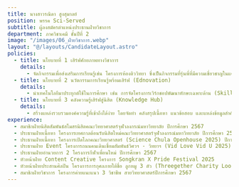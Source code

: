 ```yaml
---
title: นางสาวรณิดา สูงสุมาลย์
position: พรรค Sci-Served
subtitle: ผู้ลงสมัครตำแหน่งประธานฝ่ายวิชาการ
department: ภาควิชาเคมี ชั้นปีที่ 2
image: "/images/06_ฝ่ายวิชาการ.webp"
layout: "@/layouts/CandidateLayout.astro"
policies:
  - title: นโยบายที่ 1 เสิร์ฟศักยภาพทางวิชาการ
    details:
      - จัดกิจกรรมเพื่อส่งเสริมการเรียนรู้เช่น โครงการห้องติววิทยา ซึ่งเป็นกิจกรรมที่รุ่นพี่ที่มีความเชี่ยวชาญในแต่ละวิชา จะมาช่วยอธิบายเนื้อหาและแชร์เทคนิคการทําข้อสอบ เพื่อให้นิสิตเตรียมตัวสอบได้อย่างมั่นใจ และสร้างสภาพแวดล้อมที่สนับสนุนการเรียนรู้ร่วมกัน
  - title: นโยบายที่ 2 นวัตกรรมการเรียนรู้พร้อมเสิร์ฟ (Ednovation)
    details:
      - นําเทคโนโลยีมาประยุกต์ใช้ในการศึกษา เช่น การจัดโครงการเวิร์กชอปพัฒนาทักษะเฉพาะด้าน (Skill Up Workshop) โดยจัดอบรมทักษะที่เป็นประโยชน์ในชีวิตจริง เช่น การใช้ Excel, Notion และซอฟต์แวร์อื่นๆ ที่ช่วยเพิ่มประสิทธิภาพในการเรียนและการทํางาน เพื่อให้การเรียนรู้ทันสมัย และสามารถเข้าถึงได้ง่าย
  - title: นโยบายที่ 3 คลังความรู้เสิร์ฟสู่นิสิต (Knowledge Hub)
    details:
      - สร้างแหล่งรวบรวมองค์ความรู้ที่เข้าถึงได้ง่าย โดยจัดทํา คลังสรุปเนื้อหา แนวข้อสอบ และแหล่งข้อมูลสําคัญ ที่นิสิตสามารถใช้เป็นเครื่องมือในการเรียนรู้ด้วยตนเอง พร้อมทั้งเปิดโอกาสให้รุ่นพี่และนิสิตที่มีความเชี่ยวชาญในแต่ละวิชามาร่วมแบ่งปันความรู้ เพื่อเสริมสร้างวัฒนธรรมการเรียนรู้ร่วมกันภายในคณะ
experience:
  - สมาชิกฝ่ายนิสิตสัมพันธ์สโมสรนิสิตคณะวิทยาศาสตร์จุฬาลงกรณ์มหาวิทยาลัย ปีการศึกษา 2567
  - ประธานฝ่ายเนื้อหา โครงการเทศกาลต้อนรับนิสิตใหม่คณะวิทยาศาสตร์จุฬาลงกรณ์มหาวิทยาลัย ปีการศึกษา 2567
  - ประธานฝ่ายเนื้อหา โครงการเปิดโลกคณะวิทยาศาสตร์ (Science Chula Openhouse 2025) ปีการศึกษา 2567
  - ประธานฝ่าย Event โครงการถนนคนเดินเชื่อมสัมพันธ์วิศวฯ - วิทยาฯ (Vid Love Vid U 2025)
  - ประธานฝ่ายอํานวยการ 2 โครงการกีฬาเพื่อนใหม่ ปีการศึกษา 2567
  - หัวหน้าฝ่าย Content Creative โครงการ Songkran X Pride Festival 2025
  - หัวหน้าฝ่ายประสานศิลปิน โครงการการกุศลภายใต้ชื่อ ลูกหมู 3 ตัว (Threegether Charity Look Mhoo 3 Tua) ปีการศึกษา 2567
  - สมาชิกฝ่ายวิชาการ โครงการค่ายแนะแนว 3 วิชาชีพ สายวิทยาศาสตร์ปีการศึกษา 2567
---
```

